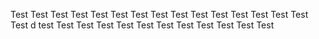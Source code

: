 
Test
Test
Test
Test
Test
Test
Test
Test
Test
Test
Test
Test
Test
Test
Test
Test
d
test
Test
Test
Test
Test
Test
Test
Test
Test
Test
Test
Test
